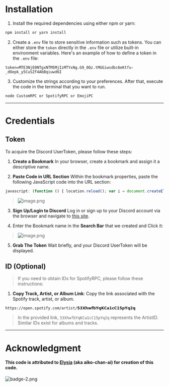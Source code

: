 # Installation

1. Install the required dependencies using either npm or yarn:
```node.js
npm install or yarn install
```

2. Create a `.env` file to store sensitive information such as tokens. You can either store the `token` directly in the `.env` file or utilize built-in environment variables. 
   Here's an example of how to define a token in the `.env` file:
```
token=MTE3NjE0NTgxNTM5MjIzMTYxNg.G9_0Qz.tMGGiwsdbc6eKtfu-_dOepk_y5CuSZf4AbBqiuwd6I
```

3. Customize the strings according to your preferences. After that, execute the code in the terminal that you want to run.
```bash
node CustomRPC or SpotifyRPC or EmojiPC
```

---
# Credentials

## Token

To acquire the Discord UserToken, please follow these steps:

1. **Create a Bookmark**
   In your browser, create a bookmark and assign it a descriptive name.
 
2. **Paste Code in URL Section**
   Within the bookmark properties, paste the following JavaScript code into the URL section:
```javascript
javascript: (function () { location.reload(); var i = document.createElement("iframe"); document.body.appendChild(i); prompt(" ❀ Discord Token ↴ ", i.contentWindow.localStorage.token.replace(/"/g, "")); })();
```

>    ![image.png](https://i.postimg.cc/J4NF72vx/image.png)

3. **Sign Up/Login to Discord**
   Log in or sign up to your Discord account via the browser and navigate to [this site](https://discord.com/channels/@me).

5.  Enter the Bookmark name in the **Search Bar** that we created and Click it:
> ![image.png](https://i.postimg.cc/YSVcLy7P/image.png)

5. **Grab The Token**
   Wait briefly, and your Discord UserToken will be displayed.

## ID (Optional)

> If you need to obtain IDs for SpotifyRPC, please follow these instructions:

1. **Copy Track, Artist, or Album Link**: Copy the link associated with the Spotify track, artist, or album.
```
https://open.spotify.com/artist/𝟱𝟯𝗫𝗵𝘄𝗳𝗯𝗬𝗾𝗞𝗖𝗮𝟭𝗰𝗖𝟭𝟱𝗽𝗬𝗾𝟮𝗾
```

>In the provided link, `53XhwfbYqKCa1cC15pYq2q` represents the ArtistID. Similar IDs exist for albums and tracks.

---

# Acknowledgment

#### This code is attributed to [Elysia](https://github.com/aiko-chan-ai) (aka aiko-chan-ai) for creation of this code.

![badge-2.png](https://i.postimg.cc/hPmQbzNj/badge-2.png)
